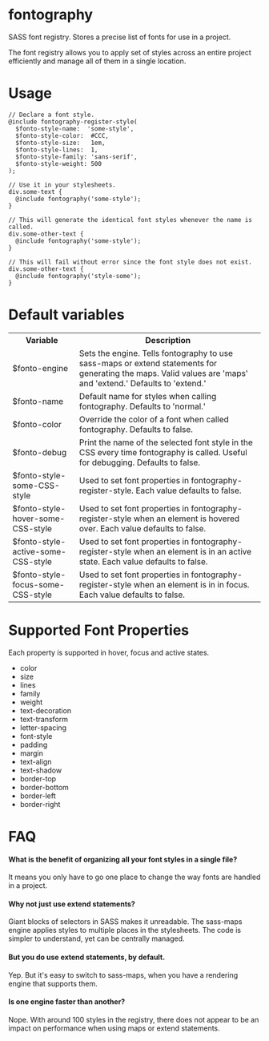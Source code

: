 # fontography
SASS font registry. Stores a precise list of fonts for use in a project.

The font registry allows you to apply set of styles across an entire project efficiently and manage all of them in a single location.

# Usage

    // Declare a font style.
    @include fontography-register-style(
      $fonto-style-name:  'some-style',
      $fonto-style-color:  #CCC,
      $fonto-style-size:   1em,
      $fonto-style-lines:  1,
      $fonto-style-family: 'sans-serif',
      $fonto-style-weight: 500
    );
    
    // Use it in your stylesheets.
    div.some-text {
      @include fontography('some-style');
    }
    
    // This will generate the identical font styles whenever the name is called.
    div.some-other-text {
      @include fontography('some-style');
    }

    // This will fail without error since the font style does not exist.
    div.some-other-text {
      @include fontography('style-some');
    }

# Default variables

<table>
  <tr>
    <th>Variable</th>
    <th>Description</th>
  </tr>
  <tr>
    <td>$fonto-engine</td>
    <td>Sets the engine. Tells fontography to use sass-maps or extend statements for generating the maps. Valid values are 'maps' and 'extend.' Defaults to 'extend.'</td>
  </tr>
  <tr>
    <td>$fonto-name</td>
    <td>Default name for styles when calling fontography. Defaults to 'normal.'</td>
  </tr>
  <tr>
    <td>$fonto-color</td>
    <td>Override the color of a font when called fontography. Defaults to false.</td>
  </tr>
  <tr>
    <td>$fonto-debug</td>
    <td>Print the name of the selected font style in the CSS every time fontography is called. Useful for debugging. Defaults to false.</td>
  </tr>
  <tr>
    <td>$fonto-style-some-CSS-style</td>
    <td>Used to set font properties in fontography-register-style. Each value defaults to false.</td>
  </tr>
  <tr>
    <td>$fonto-style-hover-some-CSS-style</td>
    <td>Used to set font properties in fontography-register-style when an element is hovered over. Each value defaults to false.</td>
  </tr>
  <tr>
    <td>$fonto-style-active-some-CSS-style</td>
    <td>Used to set font properties in fontography-register-style when an element is in an active state. Each value defaults to false.</td>
  </tr>
  <tr>
    <td>$fonto-style-focus-some-CSS-style</td>
    <td>Used to set font properties in fontography-register-style when an element is in in focus. Each value defaults to false.</td>
  </tr>
</table>

# Supported Font Properties

Each property is supported in hover, focus and active states.

* color
* size
* lines
* family
* weight
* text-decoration
* text-transform
* letter-spacing
* font-style
* padding
* margin
* text-align
* text-shadow
* border-top
* border-bottom
* border-left
* border-right

# FAQ

#### What is the benefit of organizing all your font styles in a single file?

It means you only have to go one place to change the way fonts are handled in a project.

#### Why not just use extend statements?

Giant blocks of selectors in SASS makes it unreadable. The sass-maps engine applies styles to multiple places in the stylesheets. The code is simpler to understand, 
yet can be centrally managed.

#### But you do use extend statements, by default.

Yep. But it's easy to switch to sass-maps, when you have a rendering engine that supports them. 

#### Is one engine faster than another?

Nope. With around 100 styles in the registry, there does not appear to be an impact on performance when using maps or extend statements.



    